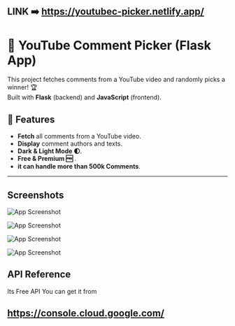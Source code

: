 

## LINK ➡️ https://youtubec-picker.netlify.app/


# 🎯 YouTube Comment Picker (Flask App)

This project fetches comments from a YouTube video and randomly picks a winner! 🏆  
Built with **Flask** (backend) and **JavaScript** (frontend).



## 🚀 Features
- **Fetch** all comments from a YouTube video.
- **Display** comment authors and texts.
- **Dark & Light Mode 🌓**.
- **Free & Premium 🆓** .
- **it can handle more than 500k Comments**.

---

## Screenshots

![App Screenshot](https://i.ibb.co/FbHvqXgX/A4-F6816-C-1-CBC-48-B5-8751-A1-FFC7-A2-C24-D.png)

![App Screenshot](https://i.ibb.co/zK5kq4z/image.png)

![App Screenshot](https://i.ibb.co/bg7yfvNm/image.png)

![App Screenshot](https://i.ibb.co/PZ1tmJS0/image.png)
## API Reference

Its Free API You can get it from 

## https://console.cloud.google.com/

